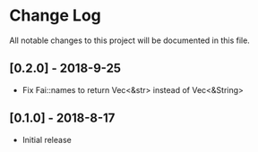 # Change Log
All notable changes to this project will be documented in this file.

## [0.2.0] - 2018-9-25
- Fix Fai::names to return Vec<&str> instead of Vec<&String>

## [0.1.0] - 2018-8-17
- Initial release
